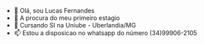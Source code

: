 - 👋 Olá, sou Lucas Fernandes
- 👀 A procura do meu primeiro estagio
- 🌱 Cursando SI na Uniube - Uberlandia/MG
- 📫 Estou a disposicao no whatsapp do número (34)99906-2105
